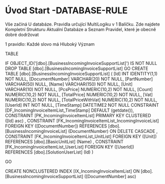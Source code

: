 ﻿# Úvod   Start -DATABASE-RULE  

Vše začíná U databáze. 
Pravidla určující MultiLogiku v 1 Balíčku.
Zde najdete Kompletní Strukturu Aktuální Databáze
a Seznam Pravidel, které je obecně dobré dodržovat

1 pravidlo: Každé slovo má Hluboký Význam

TABLE


 IF OBJECT_ID('[dbo].[BusinessIncomingInvoiceSupportList]') IS NOT NULL 
 DROP TABLE [dbo].[BusinessIncomingInvoiceSupportList] 
 GO
 CREATE TABLE [dbo].[BusinessIncomingInvoiceSupportList] ( 
 [Id]                 INT              IDENTITY(1,1)          NOT NULL,
 [DocumentNumber]     VARCHAR(20)                             NOT NULL,
 [PartNumber]         VARCHAR(50)                                 NULL,
 [Name]               VARCHAR(150)                            NOT NULL,
 [Unit]               VARCHAR(10)                             NOT NULL,
 [PcsPrice]           NUMERIC(10,2)                           NOT NULL,
 [Count]              NUMERIC(10,2)                           NOT NULL,
 [TotalPrice]         NUMERIC(10,2)                           NOT NULL,
 [Vat]                NUMERIC(10,2)                           NOT NULL,
 [TotalPriceWithVat]  NUMERIC(10,2)                           NOT NULL,
 [UserId]             INT                                     NOT NULL,
 [TimeStamp]          DATETIME2                               NOT NULL  CONSTRAINT [DF_IncomingInvoiceItemList_TimeStamp] DEFAULT (getdate()),
 CONSTRAINT   [PK_IncomingInvoiceItemList]  PRIMARY KEY CLUSTERED    ([Id] asc) ,
 CONSTRAINT [FK_IncomingInvoiceItemList_IncomingInvoiceList] FOREIGN KEY ([DocumentNumber]) REFERENCES [dbo].[BusinessIncomingInvoiceList] (DocumentNumber)  ON DELETE CASCADE ,
 CONSTRAINT [FK_IncomingInvoiceItemList_UnitList] FOREIGN KEY ([Unit]) REFERENCES [dbo].[BasicUnitList] (Name) ,
 CONSTRAINT [FK_IncomingInvoiceItemList_UserList] FOREIGN KEY ([UserId]) REFERENCES [dbo].[SolutionUserList] (Id) )
 
 
 GO
 
 CREATE NONCLUSTERED INDEX [IX_IncomingInvoiceItemList] 
    ON [dbo].[BusinessIncomingInvoiceSupportList] ([DocumentNumber] asc)